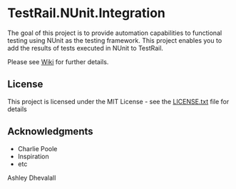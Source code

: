 # TestRail.NUnit.Integration

The goal of this project is to provide automation capabilities to functional testing using NUnit as the testing framework.
This project enables you to add the results of tests executed in NUnit to TestRail. 

Please see [Wiki](https://github.com/AshleyDhevalall/TestRail.NUnit.Integration/wiki) for further details.

## License

This project is licensed under the MIT License - see the [LICENSE.txt](LICENSE.txt) file for details

## Acknowledgments

* Charlie Poole
* Inspiration
* etc

Ashley Dhevalall
